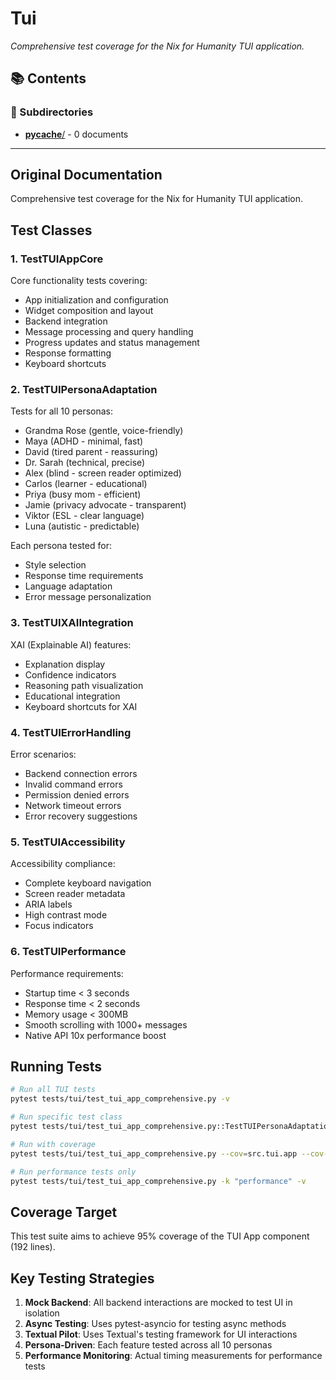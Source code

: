 # Tui

*Comprehensive test coverage for the Nix for Humanity TUI application.*

## 📚 Contents


### 📁 Subdirectories

- [__pycache__/](__pycache__/) - 0 documents

---

## Original Documentation


Comprehensive test coverage for the Nix for Humanity TUI application.

## Test Classes

### 1. TestTUIAppCore
Core functionality tests covering:
- App initialization and configuration
- Widget composition and layout
- Backend integration
- Message processing and query handling
- Progress updates and status management
- Response formatting
- Keyboard shortcuts

### 2. TestTUIPersonaAdaptation
Tests for all 10 personas:
- Grandma Rose (gentle, voice-friendly)
- Maya (ADHD - minimal, fast)
- David (tired parent - reassuring)
- Dr. Sarah (technical, precise)
- Alex (blind - screen reader optimized)
- Carlos (learner - educational)
- Priya (busy mom - efficient)
- Jamie (privacy advocate - transparent)
- Viktor (ESL - clear language)
- Luna (autistic - predictable)

Each persona tested for:
- Style selection
- Response time requirements
- Language adaptation
- Error message personalization

### 3. TestTUIXAIIntegration
XAI (Explainable AI) features:
- Explanation display
- Confidence indicators
- Reasoning path visualization
- Educational integration
- Keyboard shortcuts for XAI

### 4. TestTUIErrorHandling
Error scenarios:
- Backend connection errors
- Invalid command errors
- Permission denied errors
- Network timeout errors
- Error recovery suggestions

### 5. TestTUIAccessibility
Accessibility compliance:
- Complete keyboard navigation
- Screen reader metadata
- ARIA labels
- High contrast mode
- Focus indicators

### 6. TestTUIPerformance
Performance requirements:
- Startup time < 3 seconds
- Response time < 2 seconds
- Memory usage < 300MB
- Smooth scrolling with 1000+ messages
- Native API 10x performance boost

## Running Tests

```bash
# Run all TUI tests
pytest tests/tui/test_tui_app_comprehensive.py -v

# Run specific test class
pytest tests/tui/test_tui_app_comprehensive.py::TestTUIPersonaAdaptation -v

# Run with coverage
pytest tests/tui/test_tui_app_comprehensive.py --cov=src.tui.app --cov-report=html

# Run performance tests only
pytest tests/tui/test_tui_app_comprehensive.py -k "performance" -v
```

## Coverage Target

This test suite aims to achieve 95% coverage of the TUI App component (192 lines).

## Key Testing Strategies

1. **Mock Backend**: All backend interactions are mocked to test UI in isolation
2. **Async Testing**: Uses pytest-asyncio for testing async methods
3. **Textual Pilot**: Uses Textual's testing framework for UI interactions
4. **Persona-Driven**: Each feature tested across all 10 personas
5. **Performance Monitoring**: Actual timing measurements for performance tests
